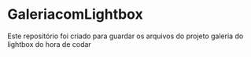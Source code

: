 # GaleriacomLightbox
 Este repositório foi criado para guardar os arquivos do projeto galeria do lightbox do hora de codar
